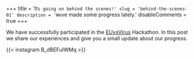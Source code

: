 +++
title = 'It`s going on behind the scenes!'
slug = 'behind-the-scenes-01'
description = 'We`ve made some progress lately.'
disableComments = true
+++

We have successfully participated in the [EUvsVirus](https://euvsvirus.org/) Hackathon. In this post we share our experiences and give you a small update about our progress.

{{< instagram B_dBEFuIWMq >}}